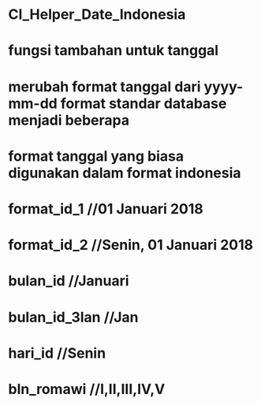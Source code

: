 # CI_Helper_Date_Indonesia
# fungsi tambahan untuk tanggal

# merubah format tanggal dari yyyy-mm-dd format standar database menjadi beberapa
# format tanggal yang biasa digunakan dalam format indonesia
# format_id_1 //01 Januari 2018
# format_id_2 //Senin, 01 Januari 2018
# bulan_id  //Januari
# bulan_id_3lan  //Jan
# hari_id  //Senin
# bln_romawi  //I,II,III,IV,V